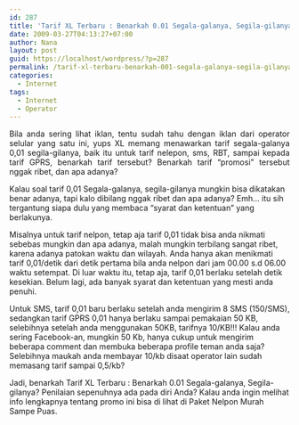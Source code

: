 ```yaml
---
id: 287
title: 'Tarif XL Terbaru : Benarkah 0.01 Segala-galanya, Segila-gilanya?'
date: 2009-03-27T04:13:27+07:00
author: Nana
layout: post
guid: https://localhost/wordpress/?p=287
permalink: /tarif-xl-terbaru-benarkah-001-segala-galanya-segila-gilanya/
categories:
  - Internet
tags:
  - Internet
  - Operator
---
```

<p style="text-align: justify;">
  Bila anda sering lihat iklan, tentu sudah tahu dengan iklan dari operator selular yang satu ini, yups XL memang menawarkan tarif segala-galanya 0,01 segila-gilanya, baik itu untuk tarif nelepon, sms, RBT, sampai kepada tarif GPRS, benarkah tarif tersebut? Benarkah tarif “promosi” tersebut nggak ribet, dan apa adanya?
</p>

Kalau soal tarif 0,01 Segala-galanya, segila-gilanya mungkin bisa dikatakan benar adanya, tapi kalo dibilang nggak ribet dan apa adanya? Emh… itu sih tergantung siapa dulu yang membaca “syarat dan ketentuan” yang berlakunya.

Misalnya untuk tarif nelpon, tetap aja tarif 0,01 tidak bisa anda nikmati sebebas mungkin dan apa adanya, malah mungkin terbilang sangat ribet, karena adanya patokan waktu dan wilayah. Anda hanya akan menikmati tarif 0,01/detik dari detik pertama bila anda nelpon dari jam 00.00 s.d 06.00 waktu setempat. Di luar waktu itu, tetap aja, tarif 0,01 berlaku setelah detik kesekian. Belum lagi, ada banyak syarat dan ketentuan yang mesti anda penuhi.

Untuk SMS, tarif 0,01 baru berlaku setelah anda mengirim 8 SMS (150/SMS), sedangkan tarif GPRS 0,01 hanya berlaku sampai pemakaian 50 KB, selebihnya setelah anda menggunakan 50KB, tarifnya 10/KB!!! Kalau anda sering Facebook-an, mungkin 50 Kb, hanya cukup untuk mengirim beberapa comment dan membuka beberapa profile teman anda saja? Selebihnya maukah anda membayar 10/kb disaat operator lain sudah memasang tarif sampai 0,5/kb?

Jadi, benarkah Tarif XL Terbaru : Benarkah 0.01 Segala-galanya, Segila-gilanya? Penilaian sepenuhnya ada pada diri Anda? Kalau anda ingin melihat info lengkapnya tentang promo ini bisa di lihat di Paket Nelpon Murah Sampe Puas.
